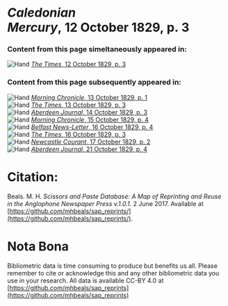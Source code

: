 # *Caledonian Mercury*, 12 October 1829, p. 3  
  
### Content from this page simeltaneously appeared in:  
![Hand](http://scissorsandpaste.net/wp-content/uploads/2017/06/smallhandpointer.png) [*The Times*, 12 October 1829, p. 3](https://mhbeals.github.io/sap_html/The-Times/The-Times-12-October-1829-p-3)  
  
### Content from this page subsequently appeared in:  
![Hand](http://scissorsandpaste.net/wp-content/uploads/2017/06/smallhandpointer.png) [*Morning Chronicle*, 13 October 1829, p. 1](https://mhbeals.github.io/sap_html/Morning-Chronicle/Morning-Chronicle-13-October-1829-p-1)  
![Hand](http://scissorsandpaste.net/wp-content/uploads/2017/06/smallhandpointer.png) [*The Times*, 13 October 1829, p. 3](https://mhbeals.github.io/sap_html/The-Times/The-Times-13-October-1829-p-3)  
![Hand](http://scissorsandpaste.net/wp-content/uploads/2017/06/smallhandpointer.png) [*Aberdeen Journal*, 14 October 1829, p. 3](https://mhbeals.github.io/sap_html/Aberdeen-Journal/Aberdeen-Journal-14-October-1829-p-3)  
![Hand](http://scissorsandpaste.net/wp-content/uploads/2017/06/smallhandpointer.png) [*Morning Chronicle*, 15 October 1829, p. 4](https://mhbeals.github.io/sap_html/Morning-Chronicle/Morning-Chronicle-15-October-1829-p-4)  
![Hand](http://scissorsandpaste.net/wp-content/uploads/2017/06/smallhandpointer.png) [*Belfast News-Letter*, 16 October 1829, p. 4](https://mhbeals.github.io/sap_html/Belfast-News-Letter/Belfast-News-Letter-16-October-1829-p-4)  
![Hand](http://scissorsandpaste.net/wp-content/uploads/2017/06/smallhandpointer.png) [*The Times*, 16 October 1829, p. 3](https://mhbeals.github.io/sap_html/The-Times/The-Times-16-October-1829-p-3)  
![Hand](http://scissorsandpaste.net/wp-content/uploads/2017/06/smallhandpointer.png) [*Newcastle Courant*, 17 October 1829, p. 2](https://mhbeals.github.io/sap_html/Newcastle-Courant/Newcastle-Courant-17-October-1829-p-2)  
![Hand](http://scissorsandpaste.net/wp-content/uploads/2017/06/smallhandpointer.png) [*Aberdeen Journal*, 21 October 1829, p. 4](https://mhbeals.github.io/sap_html/Aberdeen-Journal/Aberdeen-Journal-21-October-1829-p-4)  


# Citation: 

Beals. M. H. *Scissors and Paste Database: A Map of Reprinting and Reuse in the Anglophone Newspaper Press v.1.0.1.* 2 June 2017. Available at [https://github.com/mhbeals/sap_reprints/](https://github.com/mhbeals/sap_reprints/). 

# Nota Bona

Bibliometric data is time consuming to produce but benefits us all. Please remember to cite or acknowledge this and any other bibliometric data you use in your research. All data is available CC-BY 4.0 at [https://github.com/mhbeals/sap_reprints](https://github.com/mhbeals/sap_reprints)